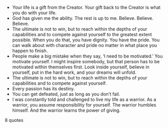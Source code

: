  - Your life is a gift from the Creator. Your gift back to the Creator is what you do with your life.
 - God has given me the ability. The rest is up to me. Believe. Believe. Believe.
 - The ultimate is not to win, but to reach within the depths of your capabilities and to compete against yourself to the greatest extent possible. When you do that, you have dignity. You have the pride. You can walk about with character and pride no matter in what place you happen to finish.
 - People make a big mistake when they say, ‘I need to be motivated.’ You motivate yourself. I might inspire somebody, but that person has to be motivated within themselves first. Look inside yourself, believe in yourself, put in the hard work, and your dreams will unfold.
 - The ultimate is not to win, but to reach within the depths of your capabilities and to compete against yourself.
 - Every passion has its destiny.
 - You can get defeated, just as long as you don’t fail.
 - I was constantly told and challenged to live my life as a warrior. As a warrior, you assume responsibility for yourself. The warrior humbles himself. And the warrior learns the power of giving.

8 quotes